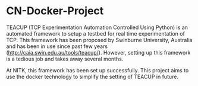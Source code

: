 # CN-Docker-Project

TEACUP (TCP Experimentation Automation Controlled Using Python) is an automated framework to setup a testbed for 
real time experimentation of TCP. This framework has been proposed by Swinburne University, Australia and has 
been in use since past few years (http://caia.swin.edu.au/tools/teacup/). 
However, setting up this framework is a tedious job and takes away several months. 

At NITK, this framework has been set up successfully. This project aims to use the docker technology to simplify the 
setting of TEACUP in future.
